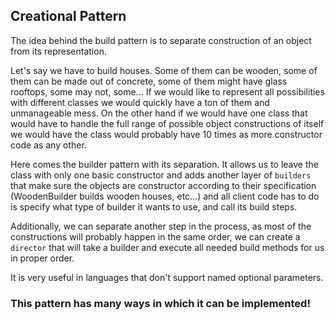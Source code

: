 ## Creational Pattern

The idea behind the build pattern is to separate construction of an object from its representation.

Let's say we have to build houses. Some of them can be wooden, some of them can be made out of concrete, some of them might have glass rooftops, some may not, some... If we would like to represent all possibilities with different classes we would quickly have a ton of them and unmanageable mess. On the other hand if we would have one class that would have to handle the full range of possible object constructions of itself we would have the class would probably have 10 times as more constructor code as any other.

Here comes the builder pattern with its separation. It allows us to leave the class with only one basic constructor and adds another layer of `builders` that make sure the objects are constructor according to their specification (WoodenBuilder builds wooden houses, etc...) and all client code has to do is specify what type of builder it wants to use, and call its build steps.

Additionally, we can separate another step in the process, as most of the constructions will probably happen in the same order, we can create a `director` that will take a builder and execute all needed build methods for us in proper order.

It is very useful in languages that don't support named optional parameters.

### This pattern has many ways in which it can be implemented!